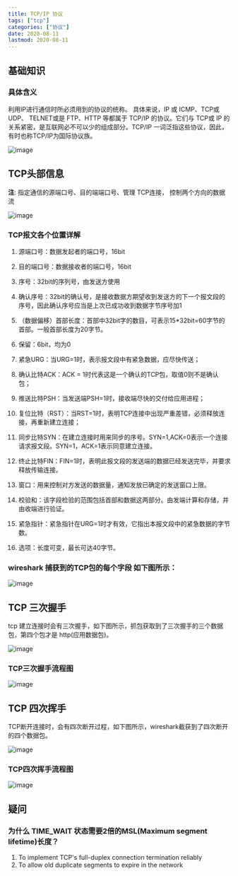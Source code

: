 ```yaml
---
title: TCP/IP 协议
tags: ["tcp"]
categories: ["协议"]
date: 2020-08-11
lastmod: 2020-08-11
---
```



## 基础知识

### 具体含义
利用IP进行通信时所必须用到的协议的统称。 具体来说，IP 或 ICMP、TCP或 UDP、 TELNET或是 FTP、HTTP 等都属于 TCP/IP 的协议。它们与 TCP或 IP 的关系紧密，是互联网必不可以少的组成部分。TCP/IP 一词泛指这些协议，因此，有时也称TCP/IP为国际协议族。


![image](https://user-images.githubusercontent.com/5203608/89868390-4d5aa000-dbe5-11ea-8596-2c25a6acf0bf.png)


## TCP头部信息
__注__: 指定通信的源端口号、目的端端口号、管理 TCP连接， 控制两个方向的数据流

![image](https://user-images.githubusercontent.com/5203608/89868541-8c88f100-dbe5-11ea-87df-01f5c0577201.png)


### TCP报文各个位置详解

1. 源端口号：数据发起者的端口号，16bit

2. 目的端口号：数据接收者的端口号，16bit

3. 序号：32bit的序列号，由发送方使用

4. 确认序号：32bit的确认号，是接收数据方期望收到发送方的下一个报文段的序号，因此确认序号应当是上次已成功收到数据字节序号加1

5. （数据偏移）首部长度：首部中32bit字的数目，可表示15*32bit=60字节的首部。一般首部长度为20字节。

6. 保留：6bit，均为0

7. 紧急URG：当URG=1时，表示报文段中有紧急数据，应尽快传送；

8. 确认比特ACK：ACK = 1时代表这是一个确认的TCP包，取值0则不是确认包；

9. 推送比特PSH：当发送端PSH=1时，接收端尽快的交付给应用进程；

10. 复位比特（RST）：当RST=1时，表明TCP连接中出现严重差错，必须释放连接，再重新建立连接；

11. 同步比特SYN：在建立连接时用来同步的序号。SYN=1,ACK=0表示一个连接请求报文段。SYN=1，ACK=1表示同意建立连接。

12. 终止比特FIN：FIN=1时，表明此报文段的发送端的数据已经发送完毕，并要求释放传输连接。

13. 窗口：用来控制对方发送的数据量，通知发放已确定的发送窗口上限。

14. 校验和：该字段检验的范围包括首部和数据这两部分。由发端计算和存储，并由收端进行验证。

15. 紧急指针：紧急指针在URG=1时才有效，它指出本报文段中的紧急数据的字节数。

16. 选项：长度可变，最长可达40字节。


### wireshark 捕获到的TCP包的每个字段 如下图所示：

![image](https://user-images.githubusercontent.com/5203608/89869523-0a013100-dbe7-11ea-9eaa-51ad595e22ed.png)

## TCP 三次握手

tcp 建立连接时会有三次握手，如下图所示，抓包获取到了三次握手的三个数据包，第四个包才是 http(应用数据包)。

![image](https://user-images.githubusercontent.com/5203608/89892956-164ab580-dc0a-11ea-86bf-696af982f95d.png)


### TCP三次握手流程图

![image](https://user-images.githubusercontent.com/5203608/89893858-b94fff00-dc0b-11ea-8bc8-cc35a784e56e.png)

## TCP 四次挥手

TCP断开连接时，会有四次断开过程，如下图所示，wireshark截获到了四次断开的四个数据包。

![image](https://user-images.githubusercontent.com/5203608/89894547-d5a06b80-dc0c-11ea-863d-e047070c540d.png)

### TCP四次挥手流程图
![image](https://user-images.githubusercontent.com/5203608/89894616-f4066700-dc0c-11ea-82b5-87c54d44afb5.png)


## 疑问

### 为什么 TIME_WAIT 状态需要2倍的MSL(Maximum segment lifetime)长度？

1. To implement TCP's full-duplex connection termination reliably
2. To allow old duplicate segments to expire in the network